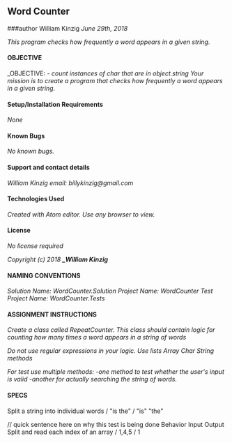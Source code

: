 ## Word Counter
###author William Kinzig
_June 29th, 2018_

_This program checks how frequently a word appears in a given string._

#### OBJECTIVE

_OBJECTIVE: - _count instances of char that are in object.string
Your mission is to create a program that checks how frequently a word appears in a given string._

#### Setup/Installation Requirements

_None_

#### Known Bugs

_No known bugs._

#### Support and contact details

_William Kinzig email: billykinzig@gmail.com_

#### Technologies Used

_Created with Atom editor.  Use any browser to view._

#### License

_*No license required*_

_Copyright (c) 2018 **_William Kinzig**_

#### NAMING CONVENTIONS

_Solution Name: WordCounter.Solution_
_Project Name: WordCounter_
_Test Project Name: WordCounter.Tests_

#### ASSIGNMENT INSTRUCTIONS

_Create a class called RepeatCounter. This class should contain logic for counting how many times a word appears in a string of words_

_Do not use regular expressions in your logic._
_Use lists Array Char String methods_

_For test use multiple methods:_
_-one method to test whether the user's input is valid_
_-another for actually searching the string of words._

#### SPECS

Split a string into individual words / "is the" / "is" "the"

// quick sentence here on why this test is being done
          Behavior		                 Input  Output
Split and read each index of an array / 1,4,5 / 1
